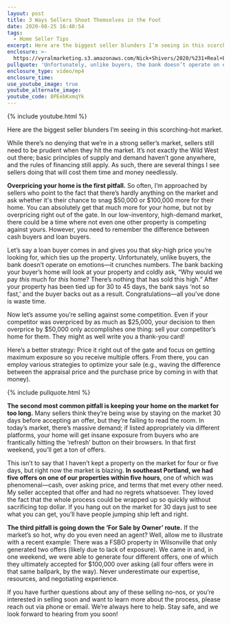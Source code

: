 ```yaml
---
layout: post
title: 3 Ways Sellers Shoot Themselves in the Foot
date: 2020-08-25 16:40:54
tags:
  - Home Seller Tips
excerpt: Here are the biggest seller blunders I’m seeing in this scorching-hot market.
enclosure: >-
  https://vyralmarketing.s3.amazonaws.com/Nick+Shivers/2020/%231+Real+Estate+Team+in+the+Portland+Metro+_+SW+Washington+Things+That+Can+Cost+Sellers+Money.mp4
pullquote: 'Unfortunately, unlike buyers, the bank doesn’t operate on emotions.'
enclosure_type: video/mp4
enclosure_time:
use_youtube_image: true
youtube_alternate_image:
youtube_code: 8PEebKxmqYk
---
```


{% include youtube.html %}

Here are the biggest seller blunders I’m seeing in this scorching-hot market.

While there’s no denying that we’re in a strong seller’s market, sellers still need to be prudent when they hit the market. It’s not exactly the Wild West out there; basic principles of supply and demand haven’t gone anywhere, and the rules of financing still apply. As such, there are several things I see sellers doing that will cost them time and money needlessly.&nbsp;

**Overpricing your home is the first pitfall.** So often, I’m approached by sellers who point to the fact that there’s hardly anything on the market and ask whether it's their chance to snag $50,000 or $100,000 more for their home. You can absolutely get that much more for your home, but not by overpricing right out of the gate. In our low-inventory, high-demand market, there could be a time where not even one other property is competing against yours. However, you need to remember the difference between cash buyers and loan buyers.&nbsp;

Let’s say a loan buyer comes in and gives you that sky-high price you’re looking for, which ties up the property. Unfortunately, unlike buyers, the bank doesn’t operate on emotions—it crunches numbers. The bank backing your buyer’s home will look at your property and coldly ask, “Why would we pay *this* much for *this* home? There’s nothing that has sold this high.” After your property has been tied up for 30 to 45 days, the bank says ‘not so fast,’ and the buyer backs out as a result. Congratulations—all you’ve done is waste time.&nbsp;

Now let’s assume you’re selling against some competition. Even if your competitor was overpriced by as much as $25,000, your decision to then overprice by $50,000 only accomplishes one thing: sell your competitor’s home for them. They might as well write you a thank-you card\!&nbsp;

Here’s a better strategy: Price it right out of the gate and focus on getting maximum exposure so you receive multiple offers. From there, you can employ various strategies to optimize your sale (e.g., waving the difference between the appraisal price and the purchase price by coming in with that money).

{% include pullquote.html %}

**The second most common pitfall is keeping your home on the market for too long.** Many sellers think they’re being wise by staying on the market 30 days before accepting an offer, but they’re failing to read the room. In today’s market, there’s massive demand; if listed appropriately via different platforms, your home will get insane exposure from buyers who are frantically hitting the ‘refresh’ button on their browsers. In that first weekend, you’ll get a ton of offers.&nbsp;

This isn’t to say that I haven’t kept a property on the market for four or five days, but right now the market is blazing. **In southeast Portland, we had five offers on one of our properties within five hours**, one of which was phenomenal—cash, over asking price, and terms that met every other need. My seller accepted that offer and had no regrets whatsoever. They loved the fact that the whole process could be wrapped up so quickly without sacrificing top dollar. If you hang out on the market for 30 days just to see what you can get, you’ll have people jumping ship left and right.&nbsp;

**The third pitfall is going down the ‘For Sale by Owner’ route.** If the market’s so hot, why do you even need an agent? Well, allow me to illustrate with a recent example: There was a FSBO property in Wilsonville that only generated two offers (likely due to lack of exposure). We came in and, in one weekend, we were able to generate four different offers, one of which they ultimately accepted for $100,000 over asking (all four offers were in that same ballpark, by the way). Never underestimate our expertise, resources, and negotiating experience.&nbsp;

If you have further questions about any of these selling no-nos, or you’re interested in selling soon and want to learn more about the process, please reach out via phone or email. We’re always here to help. Stay safe, and we look forward to hearing from you soon\!